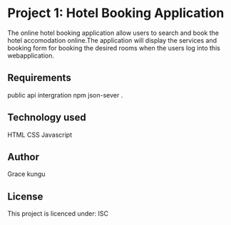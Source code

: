 # Project 1: Hotel Booking Application 
The online hotel booking application allow users to search and book the hotel accomodation online.The application will display the services and booking form for booking the desired rooms when the users log into this webapplication.

## Requirements

public api intergration 
npm
json-sever .

## Technology used
HTML CSS Javascript 

## Author
Grace kungu

## License
This project is licenced under: ISC